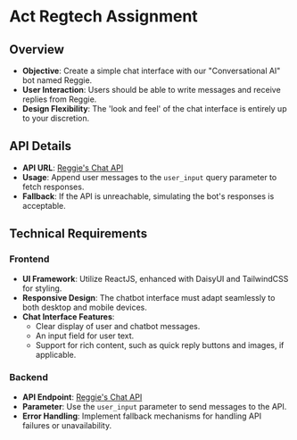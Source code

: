 # Act Regtech Assignment

## Overview

- **Objective**: Create a simple chat interface with our "Conversational AI" bot named Reggie.
- **User Interaction**: Users should be able to write messages and receive replies from Reggie.
- **Design Flexibility**: The 'look and feel' of the chat interface is entirely up to your discretion.

## API Details

- **API URL**: [Reggie's Chat API](https://regai-app-mock-1483.azurewebsites.net/chat?user_input=hello)
- **Usage**: Append user messages to the `user_input` query parameter to fetch responses.
- **Fallback**: If the API is unreachable, simulating the bot's responses is acceptable.

## Technical Requirements

### Frontend

- **UI Framework**: Utilize ReactJS, enhanced with DaisyUI and TailwindCSS for styling.
- **Responsive Design**: The chatbot interface must adapt seamlessly to both desktop and mobile devices.
- **Chat Interface Features**:
  - Clear display of user and chatbot messages.
  - An input field for user text.
  - Support for rich content, such as quick reply buttons and images, if applicable.

### Backend

- **API Endpoint**: [Reggie's Chat API](https://regai-app-mock-1483.azurewebsites.net/chat?user_input=hello)
- **Parameter**: Use the `user_input` parameter to send messages to the API.
- **Error Handling**: Implement fallback mechanisms for handling API failures or unavailability.
